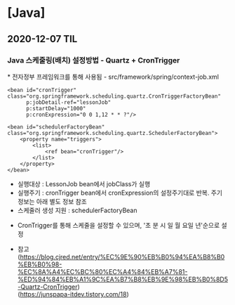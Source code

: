 <h1>[Java]</h1>
<h2>2020-12-07 TIL</h2>
<h3>Java 스케줄링(배치) 설정방법 - Quartz + CronTrigger</h3>
* 전자정부 프레임워크를 통해 사용됨
- src/framework/spring/context-job.xml
    <bean name="lessonJob" class="org.springframework.scheduling.quartz.JobDetailFactoryBean"
          p:jobClass="kr.co.wizi.kywa.comm.job.LessonJob"
          p:durability="true">
        <property name="jobDataAsMap">
            <map>
                <entry key="examScoreService" value-ref="examScoreService"/> 
            </map>
        </property>
    </bean>
 
    <bean id="cronTrigger" class="org.springframework.scheduling.quartz.CronTriggerFactoryBean"
          p:jobDetail-ref="lessonJob"
          p:startDelay="1000"
          p:cronExpression="0 0 1,12 * * ?"/>
 
    <bean id="schedulerFactoryBean" class="org.springframework.scheduling.quartz.SchedulerFactoryBean">
        <property name="triggers">
            <list>
                <ref bean="cronTrigger"/>
            </list>
        </property>
    </bean>
    
- 실행대상 : LessonJob bean에서 jobClass가 실행
- 실행주기 : cronTrigger bean에서 cronExpression의 설정주기대로 반복. 주기 정보는 아래 별도 정보 참조
- 스케줄러 생성 지원 : schedulerFactoryBean

* CronTrigger를 통해 스케줄을 설정할 수 있으며, '초 분 시 일 월 요일 년'순으로 설정

* 참고<br/>
(https://blog.cjred.net/entry/%EC%9E%90%EB%B0%94%EA%B8%B0%EB%B0%98-%EC%8A%A4%EC%BC%80%EC%A4%84%EB%A7%81-%ED%94%84%EB%A1%9C%EA%B7%B8%EB%9E%98%EB%B0%8D5-Quartz-CronTrigger)<br/>
(https://junspapa-itdev.tistory.com/18)<br/>
